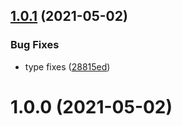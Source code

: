 ## [1.0.1](https://github.com/bconnorwhite/mem-fn/compare/v1.0.0...v1.0.1) (2021-05-02)


### Bug Fixes

* type fixes ([28815ed](https://github.com/bconnorwhite/mem-fn/commit/28815edf4f6d3f875b8a5d02123aec26274a44ad))



# 1.0.0 (2021-05-02)



